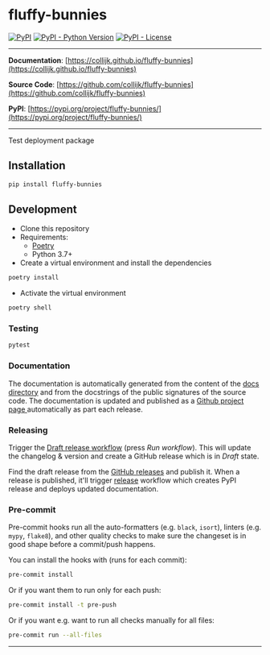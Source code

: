 # fluffy-bunnies

[![PyPI](https://img.shields.io/pypi/v/fluffy-bunnies?style=flat-square)](https://pypi.python.org/pypi/fluffy-bunnies/)
[![PyPI - Python Version](https://img.shields.io/pypi/pyversions/fluffy-bunnies?style=flat-square)](https://pypi.python.org/pypi/fluffy-bunnies/)
[![PyPI - License](https://img.shields.io/pypi/l/fluffy-bunnies?style=flat-square)](https://pypi.python.org/pypi/fluffy-bunnies/)

---

**Documentation**: [https://collijk.github.io/fluffy-bunnies](https://collijk.github.io/fluffy-bunnies)

**Source Code**: [https://github.com/collijk/fluffy-bunnies](https://github.com/collijk/fluffy-bunnies)

**PyPI**: [https://pypi.org/project/fluffy-bunnies/](https://pypi.org/project/fluffy-bunnies/)

---

Test deployment package

## Installation

```sh
pip install fluffy-bunnies
```

## Development

* Clone this repository
* Requirements:
  * [Poetry](https://python-poetry.org/)
  * Python 3.7+
* Create a virtual environment and install the dependencies

```sh
poetry install
```

* Activate the virtual environment

```sh
poetry shell
```

### Testing

```sh
pytest
```

### Documentation

The documentation is automatically generated from the content of the [docs directory](./docs) and from the docstrings
 of the public signatures of the source code. The documentation is updated and published as a [Github project page
 ](https://pages.github.com/) automatically as part each release.

### Releasing

Trigger the [Draft release workflow](https://github.com/collijk/fluffy-bunnies/actions/workflows/draft_release.yml)
(press _Run workflow_). This will update the changelog & version and create a GitHub release which is in _Draft_ state.

Find the draft release from the
[GitHub releases](https://github.com/collijk/fluffy-bunnies/releases) and publish it. When
 a release is published, it'll trigger [release](https://github.com/collijk/fluffy-bunnies/blob/master/.github/workflows/release.yml) workflow which creates PyPI
 release and deploys updated documentation.

### Pre-commit

Pre-commit hooks run all the auto-formatters (e.g. `black`, `isort`), linters (e.g. `mypy`, `flake8`), and other quality
 checks to make sure the changeset is in good shape before a commit/push happens.

You can install the hooks with (runs for each commit):

```sh
pre-commit install
```

Or if you want them to run only for each push:

```sh
pre-commit install -t pre-push
```

Or if you want e.g. want to run all checks manually for all files:

```sh
pre-commit run --all-files
```

---
